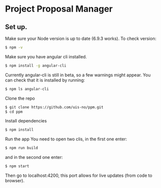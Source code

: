 # Project Proposal Manager



## Set up.

Make sure your Node version is up to date (6.9.3 works).
To check version:
```bash
$ npm -v
```

Make sure you have angular cli installed.
```bash
$ npm install -g angular-cli
```
Currently angular-cli is still in beta, so a few warnings might appear.
You can check that it is installed by running:
```bash
$ npm ls angular-cli
```

Clone the repo
```bash
$ git clone https://github.com/uis-no/ppm.git
$ cd ppm
```

Install dependencies
```bash
$ npm install
```

Run the app
You need to open two clis, in the first one enter:
```bash
$ npm run build
```
and in the second one enter:
```bash
$ npm start
```

Then go to localhost:4200, this port allows for live updates (from code to browser).
